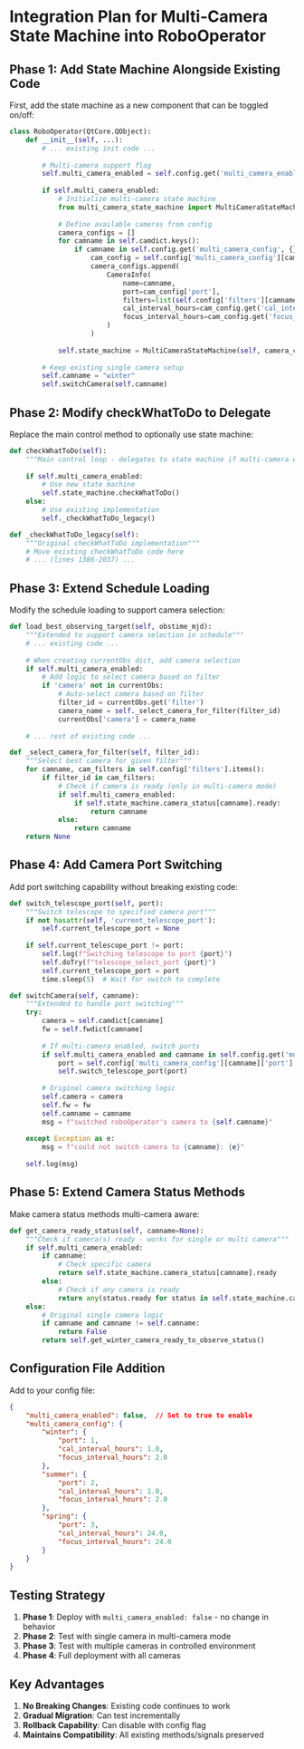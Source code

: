 # Integration Plan for Multi-Camera State Machine into RoboOperator

## Phase 1: Add State Machine Alongside Existing Code

First, add the state machine as a new component that can be toggled on/off:

```python
class RoboOperator(QtCore.QObject):
    def __init__(self, ...):
        # ... existing init code ...
        
        # Multi-camera support flag
        self.multi_camera_enabled = self.config.get('multi_camera_enabled', False)
        
        if self.multi_camera_enabled:
            # Initialize multi-camera state machine
            from multi_camera_state_machine import MultiCameraStateMachine, CameraInfo
            
            # Define available cameras from config
            camera_configs = []
            for camname in self.camdict.keys():
                if camname in self.config.get('multi_camera_config', {}):
                    cam_config = self.config['multi_camera_config'][camname]
                    camera_configs.append(
                        CameraInfo(
                            name=camname,
                            port=cam_config['port'],
                            filters=list(self.config['filters'][camname].keys()),
                            cal_interval_hours=cam_config.get('cal_interval_hours', 1.0),
                            focus_interval_hours=cam_config.get('focus_interval_hours', 2.0)
                        )
                    )
            
            self.state_machine = MultiCameraStateMachine(self, camera_configs)
            
        # Keep existing single camera setup
        self.camname = "winter"
        self.switchCamera(self.camname)
```

## Phase 2: Modify checkWhatToDo to Delegate

Replace the main control method to optionally use state machine:

```python
def checkWhatToDo(self):
    """Main control loop - delegates to state machine if multi-camera enabled"""
    
    if self.multi_camera_enabled:
        # Use new state machine
        self.state_machine.checkWhatToDo()
    else:
        # Use existing implementation
        self._checkWhatToDo_legacy()

def _checkWhatToDo_legacy(self):
    """Original checkWhatToDo implementation"""
    # Move existing checkWhatToDo code here
    # ... (lines 1386-2037) ...
```

## Phase 3: Extend Schedule Loading

Modify the schedule loading to support camera selection:

```python
def load_best_observing_target(self, obstime_mjd):
    """Extended to support camera selection in schedule"""
    # ... existing code ...
    
    # When creating currentObs dict, add camera selection
    if self.multi_camera_enabled:
        # Add logic to select camera based on filter
        if 'camera' not in currentObs:
            # Auto-select camera based on filter
            filter_id = currentObs.get('filter')
            camera_name = self._select_camera_for_filter(filter_id)
            currentObs['camera'] = camera_name
    
    # ... rest of existing code ...

def _select_camera_for_filter(self, filter_id):
    """Select best camera for given filter"""
    for camname, cam_filters in self.config['filters'].items():
        if filter_id in cam_filters:
            # Check if camera is ready (only in multi-camera mode)
            if self.multi_camera_enabled:
                if self.state_machine.camera_status[camname].ready:
                    return camname
            else:
                return camname
    return None
```

## Phase 4: Add Camera Port Switching

Add port switching capability without breaking existing code:

```python
def switch_telescope_port(self, port):
    """Switch telescope to specified camera port"""
    if not hasattr(self, 'current_telescope_port'):
        self.current_telescope_port = None
    
    if self.current_telescope_port != port:
        self.log(f"Switching telescope to port {port}")
        self.doTry(f"telescope_select_port {port}")
        self.current_telescope_port = port
        time.sleep(5)  # Wait for switch to complete

def switchCamera(self, camname):
    """Extended to handle port switching"""
    try:
        camera = self.camdict[camname]
        fw = self.fwdict[camname]
        
        # If multi-camera enabled, switch ports
        if self.multi_camera_enabled and camname in self.config.get('multi_camera_config', {}):
            port = self.config['multi_camera_config'][camname]['port']
            self.switch_telescope_port(port)
        
        # Original camera switching logic
        self.camera = camera
        self.fw = fw
        self.camname = camname
        msg = f"switched roboOperator's camera to {self.camname}"
        
    except Exception as e:
        msg = f"could not switch camera to {camname}: {e}"
    
    self.log(msg)
```

## Phase 5: Extend Camera Status Methods

Make camera status methods multi-camera aware:

```python
def get_camera_ready_status(self, camname=None):
    """Check if camera(s) ready - works for single or multi camera"""
    if self.multi_camera_enabled:
        if camname:
            # Check specific camera
            return self.state_machine.camera_status[camname].ready
        else:
            # Check if any camera is ready
            return any(status.ready for status in self.state_machine.camera_status.values())
    else:
        # Original single camera logic
        if camname and camname != self.camname:
            return False
        return self.get_winter_camera_ready_to_observe_status()
```

## Configuration File Addition

Add to your config file:

```json
{
    "multi_camera_enabled": false,  // Set to true to enable
    "multi_camera_config": {
        "winter": {
            "port": 1,
            "cal_interval_hours": 1.0,
            "focus_interval_hours": 2.0
        },
        "summer": {
            "port": 2,
            "cal_interval_hours": 1.0,
            "focus_interval_hours": 2.0
        },
        "spring": {
            "port": 3,
            "cal_interval_hours": 24.0,
            "focus_interval_hours": 24.0
        }
    }
}
```

## Testing Strategy

1. **Phase 1**: Deploy with `multi_camera_enabled: false` - no change in behavior
2. **Phase 2**: Test with single camera in multi-camera mode
3. **Phase 3**: Test with multiple cameras in controlled environment
4. **Phase 4**: Full deployment with all cameras

## Key Advantages

1. **No Breaking Changes**: Existing code continues to work
2. **Gradual Migration**: Can test incrementally
3. **Rollback Capability**: Can disable with config flag
4. **Maintains Compatibility**: All existing methods/signals preserved